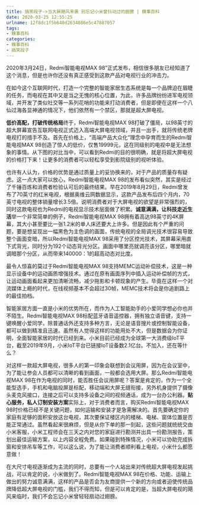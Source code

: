 ```yaml
---
title: 搞笑段子->当大屏飓风来袭 别忘记小米曾抖动过的翅膀 | 糗事百科
date: 2020-03-25 12:55:25
urlname: 12f8dc1f5b640d2634886e5c47887057
tags: 
- 糗事百科
categories:
- 糗事百科
- 搞笑段子
---
```

2020年3月24日，Redmi智能电视MAX 98”正式发布，相信很多朋友已经知道了这个消息，但是也许你还没有真正感受到这款产品对电视行业的冲击力。

在如今这个互联网时代，打造一个完整的智能家居生态系统是每一个品牌迫在眉睫的任务，而电视在其中又是当之无愧的核心位置，为此，许多品牌纷纷进军电视领域，并开发了类似社交等一系列花哨的功能来打动消费者，但是即便在这样一个八仙过海各显神通的情况下，他们依然有一个禁区，那就是超大屏电视。

**低价高配，打破传统格局**终于，Redmi智能电视MAX 98打破了僵局，以98英寸的超大屏幕宣告互联网电视正式迈入高端大屏电视领域，并且一出手，就将传统老牌电视打的措手不及。首先在价格上，“高端产品大众化”理念中孕育而生的Redmi智能电视MAX 98创造了惊人的低价，仅售19999元，这在同级别的电视中是无法想象的事情。从下图的对比当中，可以看到Redmi的目的很明确，就是将超大屏电视的价格打下来！让更多的消费者可以轻松享受到影院级别的视听体验。

也许有人认为，价格的优势是通过质量上的妥协换来的，对于产品的质量存有疑虑。这一点大家可以放心，Redmi智能电视MAX 98的发布看似突然，其实是经过了千锤百炼和消费者检验认可后的最终结果。早在2019年8月29日，Redmi曾发布了70英寸的红米电视，根据奥维云网数据显示，这款产品发布后四个月内，70英寸电视的整体销量增长3.5倍。说明消费者对于大屏电视的欲望是非常强烈的，同时这款电视也为Redmi的电视显示技术层面做了积累。**诚意满满，让科技走近生活**举一个非常简单的例子，Redmi智能电视MAX 98拥有着高达98英寸的4K屏幕，其大小甚至要比一张1.2米的单人床还要大上许多。但是因此有个严重的问题，要是想呈现出一幅黑色为主色调的画面，传统电视的全局调光技术很容易导致整个画面变暗，所以Redmi智能电视MAX 98采用了分区控光技术，其屏幕采用直下式背光，同时分为192个动态背光分区。画面中哪里亮就调亮该分区，哪里暗就调暗那个分区，从而带来140000：1的超高动态对比度。

最令人惊喜的莫过于Redmi智能电视MAX 98支持MEMC运动补偿技术，这是一种显示设备中的运动画质增强技术。通过在原有画面序列中插入运动补偿帧的方式，让运动画面看起来更加清晰流畅，减少拖影和卡顿现象的产生。毕竟在这样一个对流媒体上瘾的时代，在线视频基本不会超过30帧，MEMC技术将会是你追剧路上的最佳拍档。

智能家居方面一直是小米的优势所在，而作为人工智能助手的小爱同学想必你也并不陌生。Redmi智能电视MAX 98标配蓝牙语音遥控器，拥有独立语音键，支持一键唤醒小爱同学，除普通话外还支持多种方言，无论是语音搜片或控制智能设备，都可以做到精准且迅速。虽然有人觉得这样的功能用处不大，但是数据会为你证明，全面智能家居的时代已经到来。小米目前已经成为全球第一大消费级IoT平台，截至2019年9月，小米IoT平台已链接IoT设备数2.1亿台。不加入，还在等什么？

对这样一款超大屏电视，很多人的第一印象会联想到会议用屏，因为在会议室中，为了能让参会人员都可以清晰的看到画面，一般都会选用大屏。那么Redmi智能电视MAX 98在作为电视的同时，能否胜任会议用屏呢？答案是肯定的，作为一个全能型选手，手机和电脑投屏是标配，移动端和大屏无缝衔接，另外机身提供了摄像头麦克风接口，连接之后可以支持多设备之间的视频通话，成为一台办公利器。**贴心服务，私人订制安装方案**实际上，对于消费者而言，购买Redmi智能电视MAX 98时价格已经不是关键问题，如何运输和安装才是急需解决的。首先要确定你的家庭有足够的面积安放这台电视，其次要保证楼区内的楼梯、电梯、窗体位置是否能正常通过。虽然看起来很麻烦，但是从你下单的那一刻起，这些问题就统统交由小米客服，小米工程师会在三天之内对您的家庭进行勘测并出具一份勘测报告，策划出最佳运输方案，以上内容全程免费。如果碰到特殊情况，小米可以协助完成拆窗和安排吊车等工作，可以这么说，为了能让消费者顺利看上电视，小米什么都愿意做！

在大尺寸电视逐渐成为主流的同时，总要有一个人站出来对传统超大屏电视发起挑战，可以肯定的说，小米做到了。Redmi智能电视MAX 98在价格、功能、运输上做出的努力诚意满满，这样的产品是否会为友商提供一个新的方向或者迫使传统品牌降低超大屏电视的门槛，我们不得而知，但是可以肯定的是，当超大屏电视的飓风来临时，我们不会忘记小米曾轻轻扇动过翅膀。


